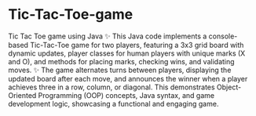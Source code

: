 # Tic-Tac-Toe-game
Tic Tac Toe game using Java
✨ This Java code implements a console-based Tic-Tac-Toe game for two players, featuring a 3x3 grid board with dynamic updates, player classes for human players with unique marks (X and O), and methods for placing marks, checking wins, and validating moves.
✨ The game alternates turns between players, displaying the updated board after each move, and announces the winner when a player achieves three in a row, column, or diagonal. This demonstrates Object-Oriented Programming (OOP) concepts, Java syntax, and game development logic, showcasing a functional and engaging game.

